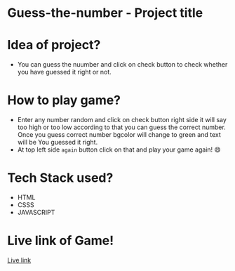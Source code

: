 # Guess-the-number - Project title

# Idea of project?

- You can guess the nuumber and click on check button to check whether you have guessed it right or not.

# How to play game?

- Enter any number random and click on check button right side it will say too high or too low according to that you can guess the correct number.
Once you guess correct number bgcolor will change to green and text will be You guessed it right.
- At top left side `again` button click on that and play your game again! 😄

# Tech Stack used?

- HTML
- CSSS
- JAVASCRIPT

# Live link of Game!

[Live link](https://guess-the-number-js-app.netlify.app/)
